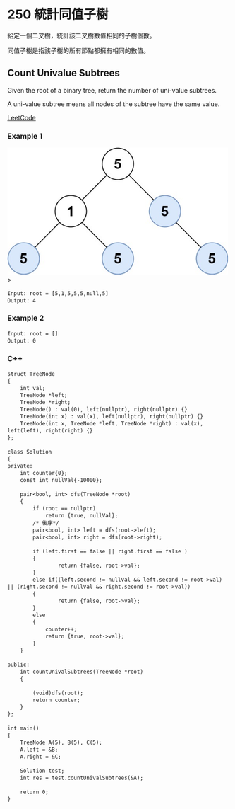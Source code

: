 # 250 統計同值子樹

給定一個二叉樹，統計該二叉樹數值相同的子樹個數。

同值子樹是指該子樹的所有節點都擁有相同的數值。

## Count Univalue Subtrees

Given the root of a binary tree, return the number of uni-value subtrees.

A uni-value subtree means all nodes of the subtree have the same value.

[LeetCode](https://leetcode-cn.com/problems/count-univalue-subtrees/)

### Example 1

<img src="img/250.jpg" width="500"> >
```
Input: root = [5,1,5,5,5,null,5]
Output: 4
```

### Example 2

```
Input: root = []
Output: 0
```

### C++ 

```
struct TreeNode
{
    int val;
    TreeNode *left;
    TreeNode *right;
    TreeNode() : val(0), left(nullptr), right(nullptr) {}
    TreeNode(int x) : val(x), left(nullptr), right(nullptr) {}
    TreeNode(int x, TreeNode *left, TreeNode *right) : val(x), left(left), right(right) {}
};

class Solution
{
private:
    int counter{0};
    const int nullVal{-10000};

    pair<bool, int> dfs(TreeNode *root)
    {
        if (root == nullptr)
            return {true, nullVal};
        /* 後序*/
        pair<bool, int> left = dfs(root->left);
        pair<bool, int> right = dfs(root->right);

        if (left.first == false || right.first == false )
        {
                return {false, root->val};
        }
        else if((left.second != nullVal && left.second != root->val) || (right.second != nullVal && right.second != root->val))
        {
                return {false, root->val};
        }
        else
        {
            counter++;
            return {true, root->val};
        }
    }

public:
    int countUnivalSubtrees(TreeNode *root)
    {

        (void)dfs(root);
        return counter;
    }
};

int main()
{
    TreeNode A(5), B(5), C(5);
    A.left = &B;
    A.right = &C;

    Solution test;
    int res = test.countUnivalSubtrees(&A);

    return 0;
}
```
